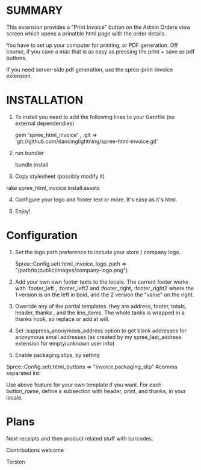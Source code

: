 SUMMARY
=======

This extension provides a "Print Invoice" button on the Admin Orders view screen which opens a prinatble html page with the order details.

You have to set up your computer for printing, or PDF generation. Off course, if you cave a mac that is as easy as pressing the print + save as pdf buttons.

If you need server-side pdf generation, use the spree-print-invoice extension.
 
INSTALLATION
============

1. To install you need to add the following lines to your Gemfile (no external dependendies)

    gem 'spree_html_invoice' , :git => 'git://github.com/dancinglightning/spree-html-invoice.git'

2. run bundler

    bundle install
  
3. Copy stylesheet (possibly modify it)
  
  rake spree_html_invoice:install:assets 
  
4. Configure your logo and footer text or more. It's easy as it's html.

5. Enjoy!

 
Configuration
==============

1. Set the logo path preference to include your store / company logo.

    Spree::Config.set(:html_invoice_logo_path => "/path/to/public/images/company-logo.png")

2. Add your own own footer texts to the locale. The current footer works with :footer_left , :footer_left2 and :footer_right, :footer_right2 where the 1 version is on the left in bold, and the 2 version the "value" on the right.

3. Override any of the partial templates. they are address, footer, totals, header, thanks , and the line_items. The whole tanks is wrapped in a thanks hook, so replace or add at will.

4. Set :suppress_anonymous_address option to get blank addresses for anonymous email addresses (as created by my spree_last_address extension for empty/unknown user info)

5. Enable packaging slips, by setting 

  Spree::Config.set(:html_buttons => "invoice,packaging_slip"  #comma separated list

 Use above feature for your own template if you want. For each button_name, define a subsection with header, print, and thanks, in your locale.


Plans
=====
Next receipts and then product related stuff with barcodes.

Contributions welcome

Torsten